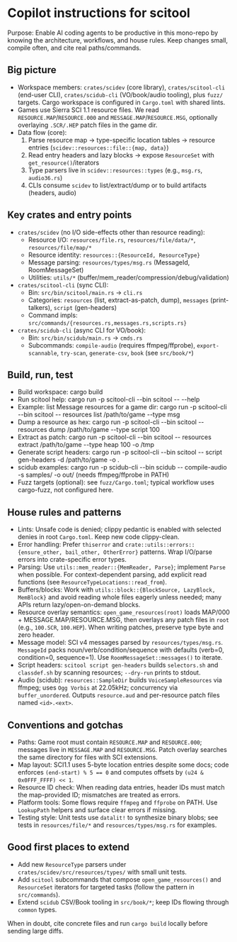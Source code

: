 # Copilot instructions for scitool

Purpose: Enable AI coding agents to be productive in this mono-repo by knowing the architecture, workflows, and house rules. Keep changes small, compile often, and cite real paths/commands.

## Big picture
- Workspace members: `crates/scidev` (core library), `crates/scitool-cli` (end-user CLI), `crates/scidub-cli` (VO/book/audio tooling), plus `fuzz/` targets. Cargo workspace is configured in `Cargo.toml` with shared lints.
- Games use Sierra SCI 1.1 resource files. We read `RESOURCE.MAP`/`RESOURCE.000` and `MESSAGE.MAP`/`RESOURCE.MSG`, optionally overlaying `.SCR/.HEP` patch files in the game dir.
- Data flow (core):
  1) Parse resource map → type-specific location tables → resource entries (`scidev::resources::file::{map, data}`)
  2) Read entry headers and lazy blocks → expose `ResourceSet` with `get_resource()`/iterators
  3) Type parsers live in `scidev::resources::types` (e.g., `msg.rs`, `audio36.rs`)
  4) CLIs consume `scidev` to list/extract/dump or to build artifacts (headers, audio)

## Key crates and entry points
- `crates/scidev` (no I/O side-effects other than resource reading):
  - Resource I/O: `resources/file.rs`, `resources/file/data/*`, `resources/file/map/*`
  - Resource identity: `resources::{ResourceId, ResourceType}`
  - Message parsing: `resources/types/msg.rs` (MessageId, RoomMessageSet)
  - Utilities: `utils/*` (buffer/mem_reader/compression/debug/validation)
- `crates/scitool-cli` (sync CLI):
  - Bin: `src/bin/scitool/main.rs` → `cli.rs`
  - Categories: `resources` (list, extract-as-patch, dump), `messages` (print-talkers), `script` (gen-headers)
  - Command impls: `src/commands/{resources.rs,messages.rs,scripts.rs}`
- `crates/scidub-cli` (async CLI for VO/book):
  - Bin: `src/bin/scidub/main.rs` → `cmds.rs`
  - Subcommands: `compile-audio` (requires ffmpeg/ffprobe), `export-scannable`, `try-scan`, `generate-csv`, `book` (see `src/book/*`)

## Build, run, test
- Build workspace: cargo build
- Run scitool help: cargo run -p scitool-cli --bin scitool -- --help
- Example: list Message resources for a game dir: cargo run -p scitool-cli --bin scitool -- resources list /path/to/game --type msg
- Dump a resource as hex: cargo run -p scitool-cli --bin scitool -- resources dump /path/to/game --type script 100
- Extract as patch: cargo run -p scitool-cli --bin scitool -- resources extract /path/to/game --type heap 100 -o /tmp
- Generate script headers: cargo run -p scitool-cli --bin scitool -- script gen-headers -d /path/to/game -o .
- scidub examples: cargo run -p scidub-cli --bin scidub -- compile-audio -s samples/ -o out/  (needs ffmpeg/ffprobe in PATH)
- Fuzz targets (optional): see `fuzz/Cargo.toml`; typical workflow uses cargo-fuzz, not configured here.

## House rules and patterns
- Lints: Unsafe code is denied; clippy pedantic is enabled with selected denies in root `Cargo.toml`. Keep new code clippy-clean.
- Error handling: Prefer `thiserror` and `crate::utils::errors::{ensure_other, bail_other, OtherError}` patterns. Wrap I/O/parse errors into crate-specific error types.
- Parsing: Use `utils::mem_reader::{MemReader, Parse}`; implement `Parse` when possible. For context-dependent parsing, add explicit read functions (see `ResourceTypeLocations::read_from`).
- Buffers/blocks: Work with `utils::block::{BlockSource, LazyBlock, MemBlock}` and avoid reading whole files eagerly unless needed; many APIs return lazy/open-on-demand blocks.
- Resource overlay semantics: `open_game_resources(root)` loads MAP/000 + MESSAGE.MAP/RESOURCE.MSG, then overlays any patch files in `root` (e.g., `100.SCR`, `100.HEP`). When writing patches, preserve type byte and zero header.
- Message model: SCI v4 messages parsed by `resources/types/msg.rs`. `MessageId` packs noun/verb/condition/sequence with defaults (verb=0, condition=0, sequence=1). Use `RoomMessageSet::messages()` to iterate.
- Script headers: `scitool script gen-headers` builds `selectors.sh` and `classdef.sh` by scanning resources; `--dry-run` prints to stdout.
- Audio (scidub): `resources::SampleDir` builds `VoiceSampleResources` via ffmpeg; uses `Ogg Vorbis` at 22.05kHz; concurrency via `buffer_unordered`. Outputs `resource.aud` and per-resource patch files named `<id>.<ext>`.

## Conventions and gotchas
- Paths: Game root must contain `RESOURCE.MAP` and `RESOURCE.000`; messages live in `MESSAGE.MAP` and `RESOURCE.MSG`. Patch overlay searches the same directory for files with SCI extensions.
- Map layout: SCI1.1 uses 5-byte location entries despite some docs; code enforces `(end-start) % 5 == 0` and computes offsets by `(u24 & 0x0FFF_FFFF) << 1`.
- Resource ID check: When reading data entries, header IDs must match the map-provided ID; mismatches are treated as errors.
- Platform tools: Some flows require `ffmpeg` and `ffprobe` on PATH. Use `LookupPath` helpers and surface clear errors if missing.
- Testing style: Unit tests use `datalit!` to synthesize binary blobs; see tests in `resources/file/*` and `resources/types/msg.rs` for examples.

## Good first places to extend
- Add new `ResourceType` parsers under `crates/scidev/src/resources/types/` with small unit tests.
- Add `scitool` subcommands that compose `open_game_resources()` and `ResourceSet` iterators for targeted tasks (follow the pattern in `src/commands`).
- Extend `scidub` CSV/Book tooling in `src/book/*`; keep IDs flowing through `common` types.

When in doubt, cite concrete files and run `cargo build` locally before sending large diffs.
